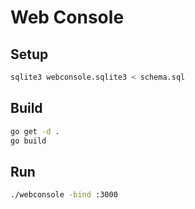 # Web Console

## Setup
```sh
sqlite3 webconsole.sqlite3 < schema.sql
```

## Build
```sh
go get -d .
go build
```

## Run
```sh
./webconsole -bind :3000
```
